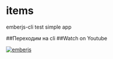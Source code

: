 # items
emberjs-cli test simple app

##Переходим на cli
##Watch on Youtube

[![emberjs](http://img.youtube.com/vi/Ycvc7UNYNhY/0.jpg)](https://www.youtube.com/watch?v=Ycvc7UNYNhY)
